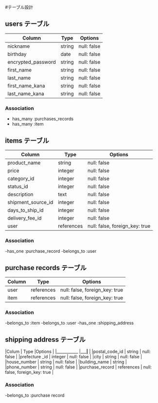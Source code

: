#テーブル設計

## users テーブル

| Column            | Type     | Options     |
| --------          | ------   | ----------- |
| nickname          | string   | null: false |
| birthday          | date     | null: false |
| encrypted_password| string   | null: false | 
| first_name        | string   | null: false            |
| last_name         | string   | null: false             |
| first_name_kana   | string   | null: false |
| last_name_kana    | string   | null: false |

### Association

- has_many :purchases_records
- has_many :item

## items テーブル

| Column             | Type       | Options                        |
| ------             | ------     | -----------                    |
| product_name       | string     | null: false                    |
| price              | integer    | null: false                    |
| category_id        | integer    | null: false                   |
| status_id          | integer    | null: false                    |
| description        | text       | null: false                    |
| shipment_source_id | integer    | null: false                    |
| days_to_ship_id    | integer    | null: false                    |
| delivery_fee_id    | integer    | null: false                    |
| user               | references | null: false, foreign_key: true |

### Association

-has_one :purchase_record
-belongs_to :user

## purchase records テーブル

| Column  | Type       | Options                        |
| ------  | ---------- | ------------------------------ |
| user    |references  | null: false, foreign_key: true |
| item    |references  | null: false, foreign_key: true |

### Association

-belongs_to :item
-belongs_to :user
-has_one :shipping_address


## shipping address テーブル

|Colum             | Type        |Options                         |
|___________       |_____________|__________                      |
|postal_code_id    | string      | null: false                    |
|prefecture _id    | integer     | null: false                    |
|city              | string      | null: false                    |
|house_number      | string      | null: false                    |
|building_name     | string      |  
|phone_number      | string      | null: false                    |
|purchase_record   | references  | null: false, foreign_key: true |

### Association

-belongs_to :purchase record
